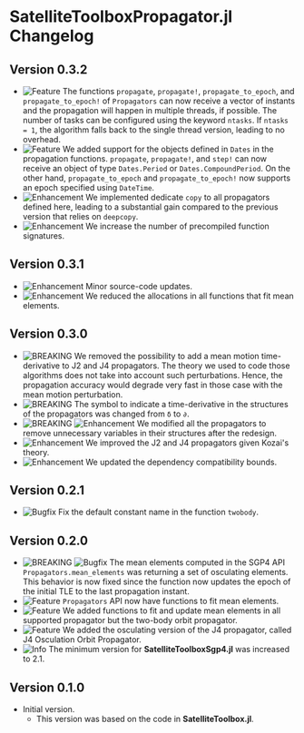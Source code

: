 SatelliteToolboxPropagator.jl Changelog
=======================================

Version 0.3.2
-------------

- ![Feature][badge-feature] The functions `propagate`, `propagate!`, `propagate_to_epoch`,
  and `propagate_to_epoch!` of `Propagators` can now receive a vector of instants and the
  propagation will happen in multiple threads, if possible. The number of tasks can be
  configured using the keyword `ntasks`. If `ntasks = 1`, the algorithm falls back to the
  single thread version, leading to no overhead.
- ![Feature][badge-feature] We added support for the objects defined in `Dates` in the
  propagation functions. `propagate`, `propagate!`, and `step!` can now receive an object of
  type `Dates.Period` or `Dates.CompoundPeriod`. On the other hand, `propagate_to_epoch` and
  `propagate_to_epoch!` now supports an epoch specified using `DateTime`.
- ![Enhancement][badge-enhancement] We implemented dedicate `copy` to all propagators
  defined here, leading to a substantial gain compared to the previous version that relies
  on `deepcopy`.
- ![Enhancement][badge-enhancement] We increase the number of precompiled function
  signatures.

Version 0.3.1
-------------

- ![Enhancement][badge-enhancement] Minor source-code updates.
- ![Enhancement][badge-enhancement] We reduced the allocations in all functions that fit
  mean elements.

Version 0.3.0
-------------

- ![BREAKING][badge-breaking] We removed the possibility to add a mean motion
  time-derivative to J2 and J4 propagators. The theory we used to code those algorithms does
  not take into account such perturbations. Hence, the propagation accuracy would degrade
  very fast in those case with the mean motion perturbation.
- ![BREAKING][badge-breaking] The symbol to indicate a time-derivative in the structures of
  the propagators was changed from `δ` to `∂`.
- ![BREAKING][badge-breaking] ![Enhancement][badge-enhancement] We modified all the
  propagators to remove unnecessary variables in their structures after the redesign.
- ![Enhancement][badge-enhancement] We improved the J2 and J4 propagators given Kozai's
  theory.
- ![Enhancement][badge-enhancement] We updated the dependency compatibility bounds.

Version 0.2.1
-------------

- ![Bugfix][badge-bugfix] Fix the default constant name in the function `twobody`.

Version 0.2.0
-------------

- ![BREAKING][badge-breaking] ![Bugfix][badge-bugfix] The mean elements computed in the SGP4
  API `Propagators.mean_elements` was returning a set of osculating elements. This behavior
  is now fixed since the function now updates the epoch of the initial TLE to the last
  propagation instant.
- ![Feature][badge-feature] `Propagators` API now have functions to fit mean elements.
- ![Feature][badge-feature] We added functions to fit and update mean elements in all
  supported propagator but the two-body orbit propagator.
- ![Feature][badge-feature] We added the osculating version of the J4 propagator, called J4
  Osculation Orbit Propagator.
- ![Info][badge-info] The minimum version for **SatelliteToolboxSgp4.jl** was increased to
  2.1.

Version 0.1.0
-------------

- Initial version.
  - This version was based on the code in **SatelliteToolbox.jl**.

[badge-breaking]: https://img.shields.io/badge/BREAKING-red.svg
[badge-deprecation]: https://img.shields.io/badge/Deprecation-orange.svg
[badge-feature]: https://img.shields.io/badge/Feature-green.svg
[badge-enhancement]: https://img.shields.io/badge/Enhancement-blue.svg
[badge-bugfix]: https://img.shields.io/badge/Bugfix-purple.svg
[badge-info]: https://img.shields.io/badge/Info-gray.svg

